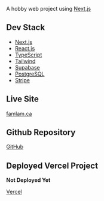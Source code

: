 A hobby web project using [Next.js](https://nextjs.org)

## Dev Stack

- [Next.js](https://nextjs.org)
- [React.js](https://react.dev)
- [TypeScript](https://www.typescriptlang.org/)
- [Tailwind](https://tailwindcss.com/)
- [Supabase](https://supabase.com/)
- [PostgreSQL](https://www.postgresql.org/)
- [Stripe](https://stripe.com/en-ca)

## Live Site

[famlam.ca](https://www.famlam.ca)

## Github Repository

[GitHub](https://github.com/SlickYeet/famlam.ca)

## Deployed Vercel Project

**Not Deployed Yet**

[Vercel](https://vercel.com/llasse/famlam-ca)
